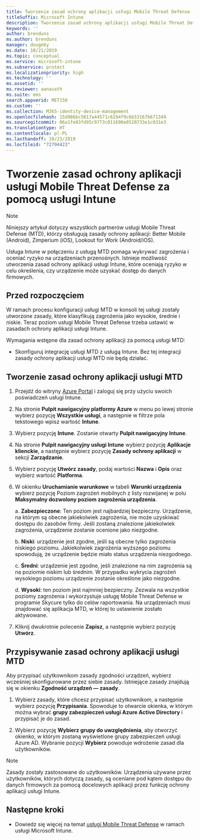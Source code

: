 ```yaml
---
title: Tworzenie zasad ochrony aplikacji usługi Mobile Threat Defense (MTD) za pomocą usługi Intune
titleSuffix: Microsoft Intune
description: Tworzenie zasad ochrony aplikacji usługi Mobile Threat Defense (MTD) za pomocą usługi Microsoft Intune.
keywords: ''
author: brenduns
ms.author: brenduns
manager: dougeby
ms.date: 10/21/2019
ms.topic: conceptual
ms.service: microsoft-intune
ms.subservice: protect
ms.localizationpriority: high
ms.technology: ''
ms.assetid: ''
ms.reviewer: aanavath
ms.suite: ems
search.appverid: MET150
ms.custom: ''
ms.collection: M365-identity-device-management
ms.openlocfilehash: 15d986bc5017a44571c6194f9c6b53167b671349
ms.sourcegitcommit: 06a1fe83fd95c9773c011690e8520733e1c031e3
ms.translationtype: HT
ms.contentlocale: pl-PL
ms.lasthandoff: 10/23/2019
ms.locfileid: "72794423"
---
```

# <a name="create-mobile-threat-defense-app-protection-policy-with-intune"></a>Tworzenie zasad ochrony aplikacji usługi Mobile Threat Defense za pomocą usługi Intune

> [!NOTE] 
> Niniejszy artykuł dotyczy wszystkich partnerów usługi Mobile Threat Defense (MTD), którzy obsługują zasady ochrony aplikacji: Better Mobile (Android), Zimperium (iOS), Lookout for Work (Android/iOS).

Usługa Intune w połączeniu z usługą MTD pomaga wykrywać zagrożenia i oceniać ryzyko na urządzeniach przenośnych. Istnieje możliwość utworzenia zasad ochrony aplikacji usługi Intune, które oceniają ryzyko w celu określenia, czy urządzenie może uzyskać dostęp do danych firmowych. 

## <a name="before-you-begin"></a>Przed rozpoczęciem

W ramach procesu konfiguracji usługi MTD w konsoli tej usługi zostały utworzone zasady, które klasyfikują zagrożenia jako wysokie, średnie i niskie. Teraz poziom usługi Mobile Threat Defense trzeba ustawić w zasadach ochrony aplikacji usługi Intune.

Wymagania wstępne dla zasad ochrony aplikacji za pomocą usługi MTD:

- Skonfiguruj integrację usługi MTD z usługą Intune. Bez tej integracji zasady ochrony aplikacji usługi MTD nie będą działać.

## <a name="to-create-an-mtd-app-protection-policy"></a>Tworzenie zasad ochrony aplikacji usługi MTD

1. Przejdź do witryny [Azure Portal](https://portal.azure.com/) i zaloguj się przy użyciu swoich poświadczeń usługi Intune.

2. Na stronie **Pulpit nawigacyjny platformy Azure** w menu po lewej stronie wybierz pozycję **Wszystkie usługi**, a następnie w filtrze pola tekstowego wpisz wartość **Intune**.

3. Wybierz pozycję **Intune**. Zostanie otwarty **Pulpit nawigacyjny Intune**.

4. Na stronie **Pulpit nawigacyjny usługi Intune** wybierz pozycję **Aplikacje klienckie**, a następnie wybierz pozycję **Zasady ochrony aplikacji**  w sekcji **Zarządzanie**.

5. Wybierz pozycję **Utwórz zasady**, podaj wartości **Nazwa** i **Opis** oraz wybierz wartość **Platforma**. 

6. W okienku **Uruchamianie warunkowe** w tabeli **Warunki urządzenia** wybierz pozycję Poziom zagrożeń mobilnych z listy rozwijanej w polu **Maksymalny dozwolony poziom zagrożenia urządzenia**.

    a.  **Zabezpieczone**: Ten poziom jest najbardziej bezpieczny. Urządzenie, na którym są obecne jakiekolwiek zagrożenia, nie może uzyskiwać dostępu do zasobów firmy. Jeśli zostaną znalezione jakiekolwiek zagrożenia, urządzenie zostanie ocenione jako niezgodne.

    b.  **Niski**: urządzenie jest zgodne, jeśli są obecne tylko zagrożenia niskiego poziomu. Jakiekolwiek zagrożenia wyższego poziomu spowodują, że urządzenie będzie miało status urządzenia niezgodnego.

    c.  **Średni**: urządzenie jest zgodne, jeśli znalezione na nim zagrożenia są na poziomie niskim lub średnim. W przypadku wykrycia zagrożeń wysokiego poziomu urządzenie zostanie określone jako niezgodne.

    d.  **Wysoki**: ten poziom jest najmniej bezpieczny. Zezwala na wszystkie poziomy zagrożenia i wykorzystuje usługę Mobile Threat Defense w programie Skycure tylko do celów raportowania. Na urządzeniach musi znajdować się aplikacja MTD, w której to ustawienie zostało aktywowane.

7. Kliknij dwukrotnie polecenie **Zapisz**, a następnie wybierz pozycję **Utwórz**.

## <a name="to-assign-an-mtd-app-protection-policy"></a>Przypisywanie zasad ochrony aplikacji usługi MTD

Aby przypisać użytkownikom zasady zgodności urządzeń, wybierz wcześniej skonfigurowane przez siebie zasady. Istniejące zasady znajdują się w okienku **Zgodność urządzeń — zasady**.

1. Wybierz zasady, które chcesz przypisać użytkownikom, a następnie wybierz pozycję **Przypisania**. Spowoduje to otwarcie okienka, w którym można wybrać **grupy zabezpieczeń usługi Azure Active Directory** i przypisać je do zasad.

2. Wybierz pozycję **Wybierz grupy do uwzględnienia**, aby otworzyć okienko, w którym zostaną wyświetlone grupy zabezpieczeń usługi Azure AD. Wybranie pozycji **Wybierz** powoduje wdrożenie zasad dla użytkowników.

> [!NOTE] 
> Zasady zostały zastosowane do użytkowników. Urządzenia używane przez użytkowników, których dotyczą zasady, są oceniane pod kątem dostępu do danych firmowych za pomocą docelowych aplikacji przez funkcję ochrony aplikacji usługi Intune.

## <a name="next-steps"></a>Następne kroki  

- Dowiedz się więcej na temat [usługi Mobile Threat Defense](~/protect/mobile-threat-defense.md) w ramach usługi Microsoft Intune.
